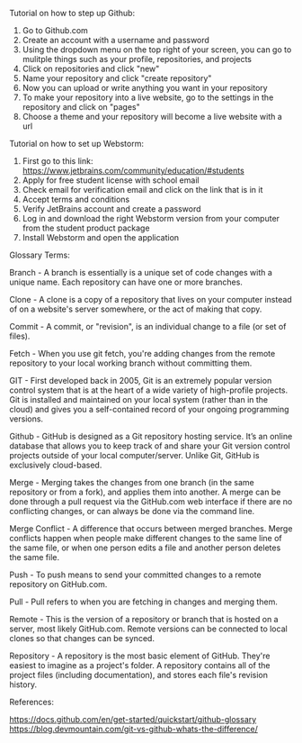 Tutorial on how to step up Github:
1. Go to Github.com 
2. Create an account with a username and password
3. Using the dropdown menu on the top right of your screen, you can go to mulitple things such as your profile, repositories, and projects
4. Click on repositories and click "new"
5. Name your repository and click "create repository"
6. Now you can upload or write anything you want in your repository
7. To make your repository into a live website, go to the settings in the repository and click on "pages"
8. Choose a theme and your repository will become a live website with a url

Tutorial on how to set up Webstorm:
1. First go to this link: https://www.jetbrains.com/community/education/#students
2. Apply for free student license with school email
3. Check email for verification email and click on the link that is in it
4. Accept terms and conditions
5. Verify JetBrains account and create a password
6. Log in and download the right Webstorm version from your computer from the student product package
7. Install Webstorm and open the application


Glossary Terms: 

Branch -  A branch is essentially is a unique set of code changes with a unique name. Each repository can have one or more branches.

Clone - A clone is a copy of a repository that lives on your computer instead of on a website's server somewhere, or the act of making that copy.

Commit - A commit, or "revision", is an individual change to a file (or set of files).

Fetch - When you use git fetch, you're adding changes from the remote repository to your local working branch without committing them.

GIT - First developed back in 2005, Git is an extremely popular version control system that is at the heart of a wide variety of high-profile projects. Git is installed and maintained on your local system (rather than in the cloud) and gives you a self-contained record of your ongoing programming versions.

Github - GitHub is designed as a Git repository hosting service. It’s an online database that allows you to keep track of and share your Git version control projects outside of your local computer/server. Unlike Git, GitHub is exclusively cloud-based.

Merge - Merging takes the changes from one branch (in the same repository or from a fork), and applies them into another. A merge can be done through a pull request via the GitHub.com web interface if there are no conflicting changes, or can always be done via the command line.

Merge Conflict - A difference that occurs between merged branches. Merge conflicts happen when people make different changes to the same line of the same file, or when one person edits a file and another person deletes the same file.

Push - To push means to send your committed changes to a remote repository on GitHub.com.

Pull - Pull refers to when you are fetching in changes and merging them.

Remote - This is the version of a repository or branch that is hosted on a server, most likely GitHub.com. Remote versions can be connected to local clones so that changes can be synced.

Repository - A repository is the most basic element of GitHub. They're easiest to imagine as a project's folder. A repository contains all of the project files (including documentation), and stores each file's revision history.

References: 

https://docs.github.com/en/get-started/quickstart/github-glossary
https://blog.devmountain.com/git-vs-github-whats-the-difference/
